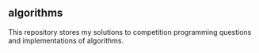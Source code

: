 ## algorithms

This repository stores my solutions to competition programming questions and implementations of algorithms.


